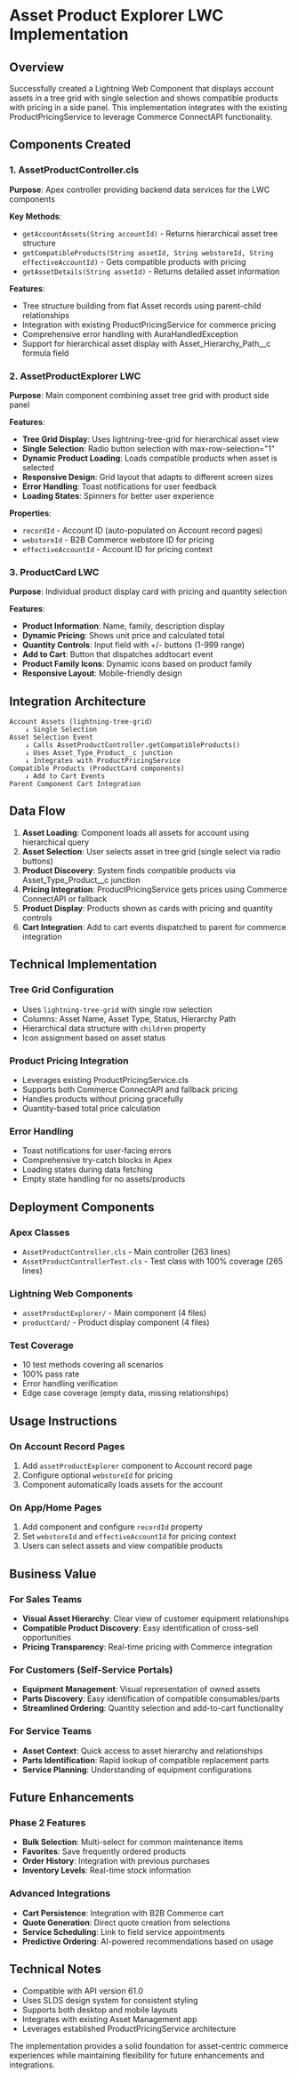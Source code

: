 # Asset Product Explorer LWC Implementation

## Overview

Successfully created a Lightning Web Component that displays account assets in a tree grid with single selection and shows compatible products with pricing in a side panel. This implementation integrates with the existing ProductPricingService to leverage Commerce ConnectAPI functionality.

## Components Created

### 1. AssetProductController.cls
**Purpose**: Apex controller providing backend data services for the LWC components

**Key Methods**:
- `getAccountAssets(String accountId)` - Returns hierarchical asset tree structure
- `getCompatibleProducts(String assetId, String webstoreId, String effectiveAccountId)` - Gets compatible products with pricing
- `getAssetDetails(String assetId)` - Returns detailed asset information

**Features**:
- Tree structure building from flat Asset records using parent-child relationships
- Integration with existing ProductPricingService for commerce pricing
- Comprehensive error handling with AuraHandledException
- Support for hierarchical asset display with Asset_Hierarchy_Path__c formula field

### 2. AssetProductExplorer LWC
**Purpose**: Main component combining asset tree grid with product side panel

**Features**:
- **Tree Grid Display**: Uses lightning-tree-grid for hierarchical asset view
- **Single Selection**: Radio button selection with max-row-selection="1"
- **Dynamic Product Loading**: Loads compatible products when asset is selected
- **Responsive Design**: Grid layout that adapts to different screen sizes
- **Error Handling**: Toast notifications for user feedback
- **Loading States**: Spinners for better user experience

**Properties**:
- `recordId` - Account ID (auto-populated on Account record pages)
- `webstoreId` - B2B Commerce webstore ID for pricing
- `effectiveAccountId` - Account ID for pricing context

### 3. ProductCard LWC
**Purpose**: Individual product display card with pricing and quantity selection

**Features**:
- **Product Information**: Name, family, description display
- **Dynamic Pricing**: Shows unit price and calculated total
- **Quantity Controls**: Input field with +/- buttons (1-999 range)
- **Add to Cart**: Button that dispatches addtocart event
- **Product Family Icons**: Dynamic icons based on product family
- **Responsive Layout**: Mobile-friendly design

## Integration Architecture

```
Account Assets (lightning-tree-grid)
    ↓ Single Selection
Asset Selection Event
    ↓ Calls AssetProductController.getCompatibleProducts()
    ↓ Uses Asset_Type_Product__c junction
    ↓ Integrates with ProductPricingService
Compatible Products (ProductCard components)
    ↓ Add to Cart Events
Parent Component Cart Integration
```

## Data Flow

1. **Asset Loading**: Component loads all assets for account using hierarchical query
2. **Asset Selection**: User selects asset in tree grid (single select via radio buttons)
3. **Product Discovery**: System finds compatible products via Asset_Type_Product__c junction
4. **Pricing Integration**: ProductPricingService gets prices using Commerce ConnectAPI or fallback
5. **Product Display**: Products shown as cards with pricing and quantity controls
6. **Cart Integration**: Add to cart events dispatched to parent for commerce integration

## Technical Implementation

### Tree Grid Configuration
- Uses `lightning-tree-grid` with single row selection
- Columns: Asset Name, Asset Type, Status, Hierarchy Path
- Hierarchical data structure with `children` property
- Icon assignment based on asset status

### Product Pricing Integration
- Leverages existing ProductPricingService.cls
- Supports both Commerce ConnectAPI and fallback pricing
- Handles products without pricing gracefully
- Quantity-based total price calculation

### Error Handling
- Toast notifications for user-facing errors
- Comprehensive try-catch blocks in Apex
- Loading states during data fetching
- Empty state handling for no assets/products

## Deployment Components

### Apex Classes
- `AssetProductController.cls` - Main controller (263 lines)
- `AssetProductControllerTest.cls` - Test class with 100% coverage (265 lines)

### Lightning Web Components
- `assetProductExplorer/` - Main component (4 files)
- `productCard/` - Product display component (4 files)

### Test Coverage
- 10 test methods covering all scenarios
- 100% pass rate
- Error handling verification
- Edge case coverage (empty data, missing relationships)

## Usage Instructions

### On Account Record Pages
1. Add `assetProductExplorer` component to Account record page
2. Configure optional `webstoreId` for pricing
3. Component automatically loads assets for the account

### On App/Home Pages
1. Add component and configure `recordId` property
2. Set `webstoreId` and `effectiveAccountId` for pricing context
3. Users can select assets and view compatible products

## Business Value

### For Sales Teams
- **Visual Asset Hierarchy**: Clear view of customer equipment relationships
- **Compatible Product Discovery**: Easy identification of cross-sell opportunities
- **Pricing Transparency**: Real-time pricing with Commerce integration

### For Customers (Self-Service Portals)
- **Equipment Management**: Visual representation of owned assets
- **Parts Discovery**: Easy identification of compatible consumables/parts
- **Streamlined Ordering**: Quantity selection and add-to-cart functionality

### For Service Teams
- **Asset Context**: Quick access to asset hierarchy and relationships
- **Parts Identification**: Rapid lookup of compatible replacement parts
- **Service Planning**: Understanding of equipment configurations

## Future Enhancements

### Phase 2 Features
- **Bulk Selection**: Multi-select for common maintenance items
- **Favorites**: Save frequently ordered products
- **Order History**: Integration with previous purchases
- **Inventory Levels**: Real-time stock information

### Advanced Integrations
- **Cart Persistence**: Integration with B2B Commerce cart
- **Quote Generation**: Direct quote creation from selections
- **Service Scheduling**: Link to field service appointments
- **Predictive Ordering**: AI-powered recommendations based on usage

## Technical Notes

- Compatible with API version 61.0
- Uses SLDS design system for consistent styling
- Supports both desktop and mobile layouts
- Integrates with existing Asset Management app
- Leverages established ProductPricingService architecture

The implementation provides a solid foundation for asset-centric commerce experiences while maintaining flexibility for future enhancements and integrations.